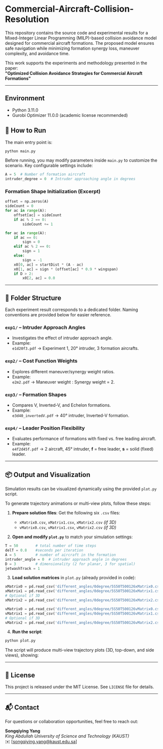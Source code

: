 # Commercial-Aircraft-Collision-Resolution

This repository contains the source code and experimental results for a Mixed-Integer Linear Programming (MILP)-based collision avoidance model designed for commercial aircraft formations. The proposed model ensures safe navigation while minimizing formation synergy loss, maneuver complexity, and avoidance time.

This work supports the experiments and methodology presented in the paper:  
**"Optimized Collision Avoidance Strategies for Commercial Aircraft Formations"**

---

## Environment

- Python 3.11.0  
- Gurobi Optimizer 11.0.0 (academic license recommended)  

## 🛫 How to Run

The main entry point is:

```bash
python main.py
```

Before running, you may modify parameters inside `main.py` to customize the scenario. Key configurable settings include:

```python
A = 5  # Number of formation aircraft
intruder_degree = 0  # Intruder approaching angle in degrees
```

### Formation Shape Initialization (Excerpt)

```python
offset = np.zeros(A)
sideCount = 0
for ac in range(A):
    offset[ac] = sideCount
    if ac % 2 == 0:
        sideCount += 1

for ac in range(A):
    if ac == 0:
        sign = 0
    elif ac % 2 == 0:
        sign = 1
    else:
        sign = -1
    x0[0, ac] = startDist * (A - ac)
    x0[1, ac] = sign * (offset[ac] * 0.9 * wingspan)
    if D > 2:
        x0[2, ac] = 0.0
```

---

## 📁 Folder Structure

Each experiment result corresponds to a dedicated folder. Naming conventions are provided below for easier reference.

### `exp1/` – Intruder Approach Angles
- Investigates the effect of intruder approach angle.
- Example:  
  `e1d20f3.pdf` → Experiment 1, 20° intruder, 3 formation aircrafts.

### `exp2/` – Cost Function Weights
- Explores different maneuver/synergy weight ratios.
- Example:  
  `e2m2.pdf` → Maneuver weight : Synergy weight = 2.

### `exp3/` – Formation Shapes
- Compares V, Inverted-V, and Echelon formations.
- Example:  
  `e3d40_invertedV.pdf` → 40° intruder, Inverted-V formation.

### `exp4/` – Leader Position Flexibility
- Evaluates performance of formations with fixed vs. free leading aircraft.
- Example:  
  `e4f2d45f.pdf` → 2 aircraft, 45° intruder, **f** = free leader, **s** = solid (fixed) leader.

---

## 📦 Output and Visualization

Simulation results can be visualized dynamically using the provided `plot.py` script.

To generate trajectory animations or multi-view plots, follow these steps:

1. **Prepare solution files**: Get the following six `.csv` files:
    - `xMatrix0.csv`, `xMatrix1.csv`, `xMatrix2.csv` *(if 3D)*
    - `vMatrix0.csv`, `vMatrix1.csv`, `vMatrix2.csv` *(if 3D)*

2.  **Open and modify `plot.py`** to match your simulation settings:

```python
T = 50        # total number of time steps
delT = 0.8    #seconds per iteration 
A = 5         # number of aircraft in the formation
intruder_angle = 0  # intruder approach angle in degrees
D = 3         # dimensionality (2 for planar, 3 for spatial)
jetwashTrack = 1
```

3. **Load solution matrices** in `plot.py` (already provided in code):

```python
xMatrix0 = pd.read_csv('different_angles/0degree/5S50T500126xMatrix0.csv', index_col=0).values
xMatrix1 = pd.read_csv('different_angles/0degree/5S50T500126xMatrix1.csv', index_col=0).values
# Optional if 3D
xMatrix2 = pd.read_csv('different_angles/0degree/5S50T500126xMatrix2.csv', index_col=0).values

vMatrix0 = pd.read_csv('different_angles/0degree/5S50T500126vMatrix0.csv', index_col=0).values
vMatrix1 = pd.read_csv('different_angles/0degree/5S50T500126vMatrix1.csv', index_col=0).values
# Optional if 3D
vMatrix2 = pd.read_csv('different_angles/0degree/5S50T500126vMatrix2.csv', index_col=0).values
```

4. **Run the script**:

```bash
python plot.py
```

The script will produce multi-view trajectory plots (3D, top-down, and side views), showing:

---

## 📄 License

This project is released under the MIT License. See `LICENSE` file for details.

---

## 📬 Contact

For questions or collaboration opportunities, feel free to reach out:

**Songqiying Yang**  
*King Abdullah University of Science and Technology (KAUST)*  
✉️ [songqiying.yang@kaust.edu.sa]  
